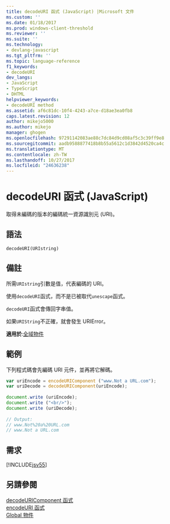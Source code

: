 ```yaml
---
title: decodeURI 函式 (JavaScript) |Microsoft 文件
ms.custom: ''
ms.date: 01/18/2017
ms.prod: windows-client-threshold
ms.reviewer: ''
ms.suite: ''
ms.technology:
- devlang-javascript
ms.tgt_pltfrm: ''
ms.topic: language-reference
f1_keywords:
- decodeURI
dev_langs:
- JavaScript
- TypeScript
- DHTML
helpviewer_keywords:
- decodeURI method
ms.assetid: af6c81dc-10f4-4243-a7ce-d18ae3ea0fb8
caps.latest.revision: 12
author: mikejo5000
ms.author: mikejo
manager: ghogen
ms.openlocfilehash: 97291142083ae88c7dc84d9cd08af5c3c39ff9e8
ms.sourcegitcommit: aadb9588877418b8b55a5612c1d3842d4520ca4c
ms.translationtype: MT
ms.contentlocale: zh-TW
ms.lasthandoff: 10/27/2017
ms.locfileid: "24636238"
---
```

# <a name="decodeuri-function-javascript"></a>decodeURI 函式 (JavaScript)
取得未編碼的版本的編碼統一資源識別元 (URI)。  
  
## <a name="syntax"></a>語法  
  
```  
decodeURI(URIstring)  
```  
  
## <a name="remarks"></a>備註  
 所需`URIstring`引數是值，代表編碼的 URI。  
  
 使用`decodeURI`函式，而不是已被取代`unescape`函式。  
  
 `decodeURI`函式會傳回字串值。  
  
 如果`URIString`不正確，就會發生 URIError。  
  
 **適用於**:[全域物件](../../javascript/reference/global-object-javascript.md)  
  
## <a name="example"></a>範例  
 下列程式碼會先編碼 URI 元件，並再將它解碼。  
  
```JavaScript  
var uriEncode = encodeURIComponent ("www.Not a URL.com");  
var uriDecode = decodeURIComponent(uriEncode);  
  
document.write (uriEncode);  
document.write ("<br/>");  
document.write (uriDecode);  
  
// Output:  
// www.Not%20a%20URL.com  
// www.Not a URL.com  
```  
  
## <a name="requirements"></a>需求  
 [!INCLUDE[jsv55](../../javascript/reference/includes/jsv55-md.md)]  
  
## <a name="see-also"></a>另請參閱  
 [decodeURIComponent 函式](../../javascript/reference/decodeuricomponent-function-javascript.md)   
 [encodeURI 函式](../../javascript/reference/encodeuri-function-javascript.md)   
 [Global 物件](../../javascript/reference/global-object-javascript.md)